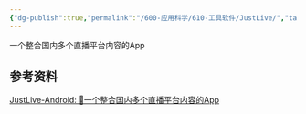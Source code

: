 ```yaml
---
{"dg-publish":true,"permalink":"/600-应用科学/610-工具软件/JustLive/","tags":["AndroidApp/直播"],"noteIcon":""}
---
```


一个整合国内多个直播平台内容的App

## 参考资料
[JustLive-Android: 📱一个整合国内多个直播平台内容的App](https://github.com/guyijie1211/JustLive-Android)